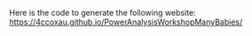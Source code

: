Here is the code to generate the following website:
https://4ccoxau.github.io/PowerAnalysisWorkshopManyBabies/